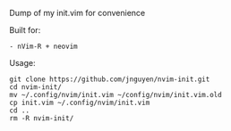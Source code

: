 Dump of my init.vim for convenience

Built for:

    - nVim-R + neovim

Usage:
```
git clone https://github.com/jnguyen/nvim-init.git
cd nvim-init/
mv ~/.config/nvim/init.vim ~/config/nvim/init.vim.old
cp init.vim ~/.config/nvim/init.vim
cd ..
rm -R nvim-init/
```
